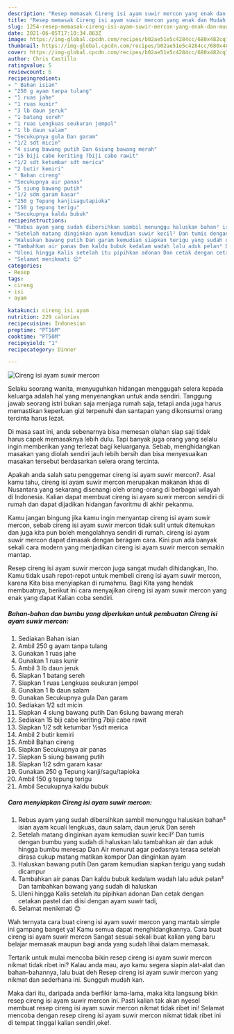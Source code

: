 ```yaml
---
description: "Resep memasak Cireng isi ayam suwir mercon yang enak dan Mudah Dibuat"
title: "Resep memasak Cireng isi ayam suwir mercon yang enak dan Mudah Dibuat"
slug: 1254-resep-memasak-cireng-isi-ayam-suwir-mercon-yang-enak-dan-mudah-dibuat
date: 2021-06-05T17:10:34.863Z
image: https://img-global.cpcdn.com/recipes/b02ae51e5c4284cc/680x482cq70/cireng-isi-ayam-suwir-mercon-foto-resep-utama.jpg
thumbnail: https://img-global.cpcdn.com/recipes/b02ae51e5c4284cc/680x482cq70/cireng-isi-ayam-suwir-mercon-foto-resep-utama.jpg
cover: https://img-global.cpcdn.com/recipes/b02ae51e5c4284cc/680x482cq70/cireng-isi-ayam-suwir-mercon-foto-resep-utama.jpg
author: Chris Castillo
ratingvalue: 5
reviewcount: 6
recipeingredient:
- " Bahan isian"
- "250 g ayam tanpa tulang"
- "1 ruas jahe"
- "1 ruas kunir"
- "3 lb daun jeruk"
- "1 batang sereh"
- "1 ruas Lengkuas seukuran jempol"
- "1 lb daun salam"
- "Secukupnya gula Dan garam"
- "1/2 sdt micin"
- "4 siung bawang putih Dan 6siung bawang merah"
- "15 biji cabe keriting 7biji cabe rawit"
- "1/2 sdt ketumbar sdt merica"
- "2 butir kemiri"
- " Bahan cireng"
- "Secukupnya air panas"
- "5 siung bawang putih"
- "1/2 sdm garam kasar"
- "250 g Tepung kanjisagutapioka"
- "150 g tepung terigu"
- "Secukupnya kaldu bubuk"
recipeinstructions:
- "Rebus ayam yang sudah dibersihkan sambil menunggu haluskan bahan² isian ayam kcuali lengkuas, daun salam, daun jeruk Dan sereh"
- "Setelah matang dinginkan ayam kemudian suwir kecil² Dan tumis dengan bumbu yang sudah di haluskan lalu tambahkan air dan aduk hingga bumbu meresap Dan Air menurut agar pedasnya terasa setelah dirasa cukup matang matikan kompor Dan dinginkan ayam"
- "Haluskan bawang putih Dan garam kemudian siapkan terigu yang sudah dicampur"
- "Tambahkan air panas Dan kaldu bubuk kedalam wadah lalu aduk pelan² Dan tambahkan bawang yang sudah di haluskan"
- "Uleni hingga Kalis setelah itu pipihkan adonan Dan cetak dengan cetakan pastel dan diisi dengan ayam suwir tadi,"
- "Selamat menikmati 😊"
categories:
- Resep
tags:
- cireng
- isi
- ayam

katakunci: cireng isi ayam 
nutrition: 229 calories
recipecuisine: Indonesian
preptime: "PT16M"
cooktime: "PT50M"
recipeyield: "1"
recipecategory: Dinner

---
```



![Cireng isi ayam suwir mercon](https://img-global.cpcdn.com/recipes/b02ae51e5c4284cc/680x482cq70/cireng-isi-ayam-suwir-mercon-foto-resep-utama.jpg)

Selaku seorang wanita, menyuguhkan hidangan menggugah selera kepada keluarga adalah hal yang menyenangkan untuk anda sendiri. Tanggung jawab seorang istri bukan saja menjaga rumah saja, tetapi anda juga harus memastikan keperluan gizi terpenuhi dan santapan yang dikonsumsi orang tercinta harus lezat.

Di masa  saat ini, anda sebenarnya bisa memesan olahan siap saji tidak harus capek memasaknya lebih dulu. Tapi banyak juga orang yang selalu ingin memberikan yang terlezat bagi keluarganya. Sebab, menghidangkan masakan yang diolah sendiri jauh lebih bersih dan bisa menyesuaikan masakan tersebut berdasarkan selera orang tercinta. 



Apakah anda salah satu penggemar cireng isi ayam suwir mercon?. Asal kamu tahu, cireng isi ayam suwir mercon merupakan makanan khas di Nusantara yang sekarang disenangi oleh orang-orang di berbagai wilayah di Indonesia. Kalian dapat membuat cireng isi ayam suwir mercon sendiri di rumah dan dapat dijadikan hidangan favoritmu di akhir pekanmu.

Kamu jangan bingung jika kamu ingin menyantap cireng isi ayam suwir mercon, sebab cireng isi ayam suwir mercon tidak sulit untuk ditemukan dan juga kita pun boleh mengolahnya sendiri di rumah. cireng isi ayam suwir mercon dapat dimasak dengan beragam cara. Kini pun ada banyak sekali cara modern yang menjadikan cireng isi ayam suwir mercon semakin mantap.

Resep cireng isi ayam suwir mercon juga sangat mudah dihidangkan, lho. Kamu tidak usah repot-repot untuk membeli cireng isi ayam suwir mercon, karena Kita bisa menyiapkan di rumahmu. Bagi Kita yang hendak membuatnya, berikut ini cara menyajikan cireng isi ayam suwir mercon yang enak yang dapat Kalian coba sendiri.

<!--inarticleads1-->

##### Bahan-bahan dan bumbu yang diperlukan untuk pembuatan Cireng isi ayam suwir mercon:

1. Sediakan  Bahan isian
1. Ambil 250 g ayam tanpa tulang
1. Gunakan 1 ruas jahe
1. Gunakan 1 ruas kunir
1. Ambil 3 lb daun jeruk
1. Siapkan 1 batang sereh
1. Siapkan 1 ruas Lengkuas seukuran jempol
1. Gunakan 1 lb daun salam
1. Gunakan Secukupnya gula Dan garam
1. Sediakan 1/2 sdt micin
1. Siapkan 4 siung bawang putih Dan 6siung bawang merah
1. Sediakan 15 biji cabe keriting 7biji cabe rawit
1. Siapkan 1/2 sdt ketumbar ½sdt merica
1. Ambil 2 butir kemiri
1. Ambil  Bahan cireng
1. Siapkan Secukupnya air panas
1. Siapkan 5 siung bawang putih
1. Siapkan 1/2 sdm garam kasar
1. Gunakan 250 g Tepung kanji/sagu/tapioka
1. Ambil 150 g tepung terigu
1. Ambil Secukupnya kaldu bubuk




<!--inarticleads2-->

##### Cara menyiapkan Cireng isi ayam suwir mercon:

1. Rebus ayam yang sudah dibersihkan sambil menunggu haluskan bahan² isian ayam kcuali lengkuas, daun salam, daun jeruk Dan sereh
1. Setelah matang dinginkan ayam kemudian suwir kecil² Dan tumis dengan bumbu yang sudah di haluskan lalu tambahkan air dan aduk hingga bumbu meresap Dan Air menurut agar pedasnya terasa setelah dirasa cukup matang matikan kompor Dan dinginkan ayam
1. Haluskan bawang putih Dan garam kemudian siapkan terigu yang sudah dicampur
1. Tambahkan air panas Dan kaldu bubuk kedalam wadah lalu aduk pelan² Dan tambahkan bawang yang sudah di haluskan
1. Uleni hingga Kalis setelah itu pipihkan adonan Dan cetak dengan cetakan pastel dan diisi dengan ayam suwir tadi,
1. Selamat menikmati 😊




Wah ternyata cara buat cireng isi ayam suwir mercon yang mantab simple ini gampang banget ya! Kamu semua dapat menghidangkannya. Cara buat cireng isi ayam suwir mercon Sangat sesuai sekali buat kalian yang baru belajar memasak maupun bagi anda yang sudah lihai dalam memasak.

Tertarik untuk mulai mencoba bikin resep cireng isi ayam suwir mercon nikmat tidak ribet ini? Kalau anda mau, ayo kamu segera siapin alat-alat dan bahan-bahannya, lalu buat deh Resep cireng isi ayam suwir mercon yang nikmat dan sederhana ini. Sungguh mudah kan. 

Maka dari itu, daripada anda berfikir lama-lama, maka kita langsung bikin resep cireng isi ayam suwir mercon ini. Pasti kalian tak akan nyesel membuat resep cireng isi ayam suwir mercon nikmat tidak ribet ini! Selamat mencoba dengan resep cireng isi ayam suwir mercon nikmat tidak ribet ini di tempat tinggal kalian sendiri,oke!.

